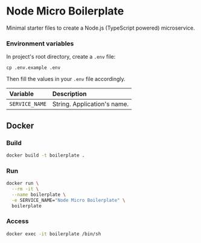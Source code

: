 # Node Micro Boilerplate

Minimal starter files to create a Node.js (TypeScript powered) microservice.

### Environment variables

In project's root directory, create a `.env` file:

```
cp .env.example .env
```

Then fill the values in your `.env` file accordingly.

| Variable            | Description                  |
| :------------------ | :--------------------------- |
| `SERVICE_NAME`      | String. Application's name.  |

## Docker

### Build

```bash
docker build -t boilerplate .
```

### Run

```bash
docker run \
  --rm -it \
  --name boilerplate \
  -e SERVICE_NAME="Node Micro Boilerplate" \
  boilerplate
```

### Access

```bash
docker exec -it boilerplate /bin/sh
```
